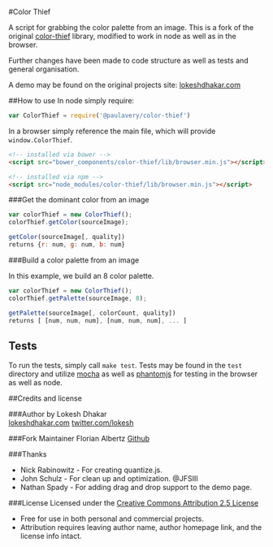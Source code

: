 #Color Thief

A script for grabbing the color palette from an image. This is a fork of the original [color-thief](https://github.com/lokesh/color-thief/) library, modified to work in node as well as in the browser.

Further changes have been made to code structure as well as tests and general organisation.

A demo may be found on the original projects site: [lokeshdhakar.com](http://lokeshdhakar.com/projects/color-thief)

##How to use
In node simply require:

```js
var ColorThief = require('@paulavery/color-thief')
```

In a browser simply reference the main file, which will provide `window.ColorThief`.

```html
<!-- installed via bower -->
<script src="bower_components/color-thief/lib/browser.min.js"></script>

<!-- installed via npm -->
<script src="node_modules/color-thief/lib/browser.min.js"></script>
```

###Get the dominant color from an image
```js
var colorThief = new ColorThief();
colorThief.getColor(sourceImage);
```

```js
getColor(sourceImage[, quality])
returns {r: num, g: num, b: num}
```

###Build a color palette from an image

In this example, we build an 8 color palette.

```js
var colorThief = new ColorThief();
colorThief.getPalette(sourceImage, 8);
```

```js
getPalette(sourceImage[, colorCount, quality])
returns [ [num, num, num], [num, num, num], ... ]
```

## Tests
To run the tests, simply call `make test`.
Tests may be found in the `test` directory and utilize [mocha](http://mochajs.org/) as well as [phantomjs](http://phantomjs.org/) for testing in the browser as well as node.

##Credits and license

###Author
by Lokesh Dhakar  
[lokeshdhakar.com](http://www.lokeshdhakar.com)
[twitter.com/lokesh](http://twitter.com/lokesh)

###Fork Maintainer
Florian Albertz
[Github](http://github.com/PaulAvery)

###Thanks
* Nick Rabinowitz - For creating quantize.js.
* John Schulz - For clean up and optimization. @JFSIII
* Nathan Spady - For adding drag and drop support to the demo page.

###License
Licensed under the [Creative Commons Attribution 2.5 License](http://creativecommons.org/licenses/by/2.5/)

* Free for use in both personal and commercial projects.
* Attribution requires leaving author name, author homepage link, and the license info intact.
